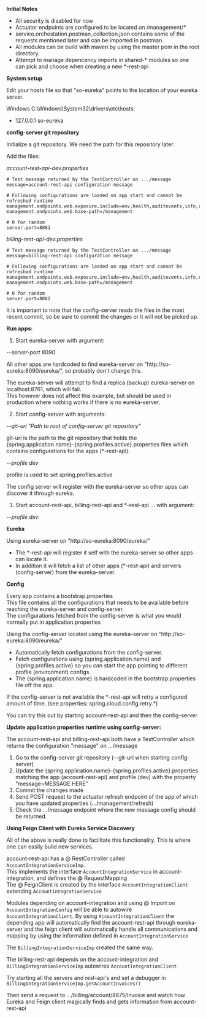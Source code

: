 **Initial Notes**  

 - All security is disabled for now  
 - Actuator endpoints are configured to be located on /management/\*  
 - service.orchestation.postman_collection.json contains some of the requests mentioned later and can be imported in postman.  
 - All modules can be build with maven by using the master pom in the root directory.  
 - Attempt to manage depencency imports in shared-\* modules so one can pick and choose when creating a new \*-rest-api  

**System setup**  

Edit your hosts file so that "so-eureka" points to the location of your eureka server.

Windows C:\Windows\System32\drivers\etc\hosts:
 - 127.0.0.1 so-eureka
 
**config-server git repository**

Initialize a git repository. We need the path for this repository later.

Add the files:  

_account-rest-api-dev.properties_
```
# Test message returned by the TestController on .../message
message=account-rest-api configuration message

# Following configurations are loaded on app start and cannot be refreshed runtime
management.endpoints.web.exposure.include=env,health,auditevents,info,refresh,beans,shutdown,scheduledtasks,metrics,configprops
management.endpoints.web.base-path=/management

# 0 for random
server.port=8081
```

_billing-rest-api-dev.properties_
```
# Test message returned by the TestController on .../message
message=billing-rest-api configuration message

# Following configurations are loaded on app start and cannot be refreshed runtime
management.endpoints.web.exposure.include=env,health,auditevents,info,refresh,beans,shutdown,scheduledtasks,metrics,configprops
management.endpoints.web.base-path=/management

# 0 for random
server.port=8082
```

It is important to note that the config-server reads the files in the most recent commit, so be sure to commit the changes or it will not be picked up.
 
**Run apps:**  

1) Start eureka-server with argument:

_--server-port 8090_

All other apps are hardcoded to find eureka-server on "http://so-eureka:8090/eureka/", so probably don't change this.
    
The eureka-server will attempt to find a replica (backup) eureka-server on localhost:8761, which will fail.  
This however does not affect this example, but should be used in production where nothing works if there is no eureka-server.

2) Start config-server with arguments:

_--git-uri "Path to root of config-server git repository"_

git-uri is the path to the git repository that holds the {spring.application.name}-{spring.profiles.active}.properties files which contains configurations for the apps (\*-rest-api).

_--profile dev_

profile is used to set spring.profiles.active
    
The config server will register with the eureka-server so other apps can discover it through eureka.

3) Start account-rest-api, billing-rest-api and *-rest-api ... with argument:

_--profile dev_
    
**Eureka**
    
Using eureka-server on "http://so-eureka:8090/eureka/"  
 - The \*-rest-api will register it self with the eureka-server so other apps can locate it.
 - In addition it will fetch a list of other apps (\*-rest-api) and servers (config-server) from the eureka-server.

**Config**
    
Every app contains a bootstrap.properties  
This file contains all the configurations that needs to be available before reaching the eureka-server and config-server.  
The configurations fetched from the config-server is what you would normally put in application.properties
    
Using the config-server located using the eureka-server on "http://so-eureka:8090/eureka/"
 - Automatically fetch configurations from the config-server.  
 - Fetch configurations using {spring.application.name} and {spring.profiles.active} so you can start the app pointing to different profile (environment) configs.  
 - The {spring.application.name} is hardcoded in the bootstrap.properties file off the app.

If the config-server is not available the \*-rest-api will retry a configured amount of time. (see properties: spring.cloud.config.retry.\*)
    
You can try this out by starting account-rest-api and then the config-server.

**Update application properties runtime using config-server:**

The account-rest-api and billing-rest-api both have a TestController which returns the configuration "message" on .../message

1) Go to the config-server git repository (--git-uri when starting config-server)  
2) Update the {spring.application.name}-{spring.profiles.active}.properties matching the app (account-rest-api) and profile (dev) with the property "message=MESSAGE HERE"  
3) Commit the changes made  
4) Send POST request to the actuator refresh endpoint of the app of which you have updated properties (.../management/refresh)  
5) Check the .../message endpoint where the new message config should be returned.  

**Using Feign Client with Eureka Service Discovery**

All of the above is really done to facilitate this functionality. This is where one can easily build new services.

account-rest-api has a @ RestController called `AccountIntegrationServiceImp`.  
This implements the interface `AccountIntegrationService` in account-integration, and defines the @ RequestMapping  
The @ FeignClient is created by the interface `AccountIntegrationClient` extending `AccountIntegrationService`

Modules depending on account-integration and using @ Import on `AccountIntegrationConfig` will be able to autowire `AccountIntegrationClient`.
By using `AccountIntegrationClient` the depending app will automatically find the account-rest-api through eureka-server and the feign client will automatically handle all communications and mapping by using the information defined in `AccountIntegrationService`

The `BillingIntegrationServiceImp` created the same way.

The billing-rest-api depends on the account-integration and `BillingIntegrationServiceImp` autowires `AccountIntegrationClient`

Try starting all the servers and rest-api's and set a debugger in `BillingIntegrationServiceImp.getAccountInvoices()`

Then send a request to .../billing/account/8675/invoice and watch how Eureka and Feign client magically finds and gets information from account-rest-api